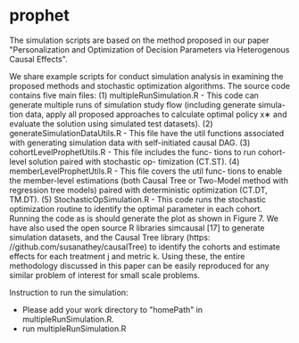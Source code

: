 # prophet
The simulation scripts are based on the method proposed in our paper "Personalization and Optimization of Decision Parameters via Heterogenous Causal Effects".

We share example scripts for conduct simulation analysis in examining the proposed methods and stochastic optimization algorithms. The source code contains five main files:
(1) multipleRunSimulation.R - This code can generate multiple runs of simulation study flow (including generate simula- tion data, apply all proposed approaches to calculate optimal policy x∗ and evaluate the solution using simulated test datasets).
(2) generateSimulationDataUtils.R - This file have the util functions associated with generating simulation data with self-initiated causal DAG.
(3) cohortLevelProphetUtils.R - This file includes the func- tions to run cohort-level solution paired with stochastic op- timization (CT.ST).
(4) memberLevelProphetUtils.R - This file covers the util func- tions to enable the member-level estimations (both Causal Tree or Two-Model method with regression tree models) paired with deterministic optimization (CT.DT, TM.DT).
(5) StochasticOpSimulation.R - This code runs the stochastic optimization routine to identify the optimal parameter in each cohort. Running the code as is should generate the plot as shown in Figure 7.
We have also used the open source R libraries simcausal [17] to generate simulation datasets, and the Causal Tree library (https: //github.com/susanathey/causalTree) to identify the cohorts and estimate effects for each treatment j and metric k. Using these, the entire methodology discussed in this paper can be easily reproduced for any similar problem of interest for small scale problems.

Instruction to run the simulation:
- Please add your work directory to "homePath" in multipleRunSimulation.R.
- run multipleRunSimulation.R

